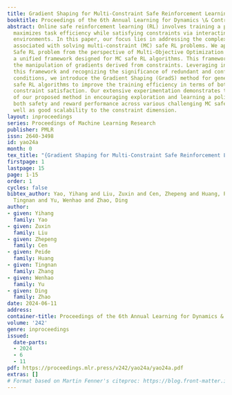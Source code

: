 ```yaml
---
title: Gradient Shaping for Multi-Constraint Safe Reinforcement Learning
booktitle: Proceedings of the 6th Annual Learning for Dynamics \& Control Conference
abstract: Online safe reinforcement learning (RL) involves training a policy that
  maximizes task efficiency while satisfying constraints via interacting with the
  environments. In this paper, our focus lies in addressing the complex challenges
  associated with solving multi-constraint (MC) safe RL problems. We approach the
  Safe RL problem from the perspective of Multi-Objective Optimization (MOO) and propose
  a unified framework designed for MC safe RL algorithms. This framework highlights
  the manipulation of gradients derived from constraints. Leveraging insights from
  this framework and recognizing the significance of redundant and conflicting constraint
  conditions, we introduce the Gradient Shaping (GradS) method for general Lagrangian-based
  safe RL algorithms to improve the training efficiency in terms of both reward and
  constraint satisfaction. Our extensive experimentation demonstrates the effectiveness
  of our proposed method in encouraging exploration and learning a policy that improves
  both safety and reward performance across various challenging MC safe RL tasks as
  well as good scalability to the constraint dimension.
layout: inproceedings
series: Proceedings of Machine Learning Research
publisher: PMLR
issn: 2640-3498
id: yao24a
month: 0
tex_title: "{Gradient Shaping for Multi-Constraint Safe Reinforcement Learning}"
firstpage: 1
lastpage: 15
page: 1-15
order: 1
cycles: false
bibtex_author: Yao, Yihang and Liu, Zuxin and Cen, Zhepeng and Huang, Peide and Zhang,
  Tingnan and Yu, Wenhao and Zhao, Ding
author:
- given: Yihang
  family: Yao
- given: Zuxin
  family: Liu
- given: Zhepeng
  family: Cen
- given: Peide
  family: Huang
- given: Tingnan
  family: Zhang
- given: Wenhao
  family: Yu
- given: Ding
  family: Zhao
date: 2024-06-11
address:
container-title: Proceedings of the 6th Annual Learning for Dynamics & Control Conference
volume: '242'
genre: inproceedings
issued:
  date-parts:
  - 2024
  - 6
  - 11
pdf: https://proceedings.mlr.press/v242/yao24a/yao24a.pdf
extras: []
# Format based on Martin Fenner's citeproc: https://blog.front-matter.io/posts/citeproc-yaml-for-bibliographies/
---
```

